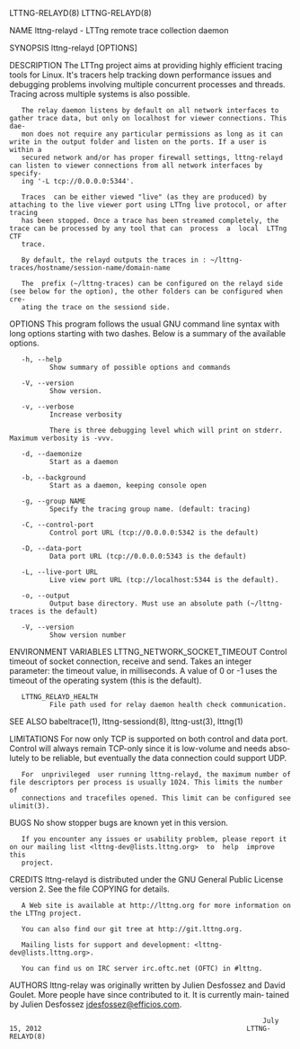 LTTNG-RELAYD(8)                                                                                                                    LTTNG-RELAYD(8)

NAME
       lttng-relayd - LTTng remote trace collection daemon

SYNOPSIS
       lttng-relayd [OPTIONS]

DESCRIPTION
       The  LTTng  project  aims  at  providing  highly efficient tracing tools for Linux.  It's tracers help tracking down performance issues and
       debugging problems involving multiple concurrent processes and threads. Tracing across multiple systems is also possible.

       The relay daemon listens by default on all network interfaces to gather trace data, but only on localhost for viewer connections. This dae‐
       mon does not require any particular permissions as long as it can write in the output folder and listen on the ports. If a user is within a
       secured network and/or has proper firewall settings, lttng-relayd can listen to viewer connections from all network interfaces by  specify‐
       ing '-L tcp://0.0.0.0:5344'.

       Traces  can be either viewed "live" (as they are produced) by attaching to the live viewer port using LTTng live protocol, or after tracing
       has been stopped. Once a trace has been streamed completely, the trace can be processed by any tool that can  process  a  local  LTTng  CTF
       trace.

       By default, the relayd outputs the traces in : ~/lttng-traces/hostname/session-name/domain-name

       The  prefix (~/lttng-traces) can be configured on the relayd side (see below for the option), the other folders can be configured when cre‐
       ating the trace on the sessiond side.

OPTIONS
       This program follows the usual GNU command line syntax with long options starting with two dashes. Below is  a  summary  of  the  available
       options.

       -h, --help
              Show summary of possible options and commands

       -V, --version
              Show version.

       -v, --verbose
              Increase verbosity

              There is three debugging level which will print on stderr. Maximum verbosity is -vvv.

       -d, --daemonize
              Start as a daemon

       -b, --background
              Start as a daemon, keeping console open

       -g, --group NAME
              Specify the tracing group name. (default: tracing)

       -C, --control-port
              Control port URL (tcp://0.0.0.0:5342 is the default)

       -D, --data-port
              Data port URL (tcp://0.0.0.0:5343 is the default)

       -L, --live-port URL
              Live view port URL (tcp://localhost:5344 is the default).

       -o, --output
              Output base directory. Must use an absolute path (~/lttng-traces is the default)

       -V, --version
              Show version number

ENVIRONMENT VARIABLES
       LTTNG_NETWORK_SOCKET_TIMEOUT
              Control timeout of socket connection, receive and send. Takes an integer parameter: the timeout value, in milliseconds. A value of 0
              or -1 uses the timeout of the operating system (this is the default).

       LTTNG_RELAYD_HEALTH
              File path used for relay daemon health check communication.

SEE ALSO
       babeltrace(1), lttng-sessiond(8), lttng-ust(3), lttng(1)

LIMITATIONS
       For now only TCP is supported on both control and data port.  Control will always remain TCP-only since it is low-volume  and  needs  abso‐
       lutely to be reliable, but eventually the data connection could support UDP.

       For  unprivileged  user running lttng-relayd, the maximum number of file descriptors per process is usually 1024. This limits the number of
       connections and tracefiles opened. This limit can be configured see ulimit(3).

BUGS
       No show stopper bugs are known yet in this version.

       If you encounter any issues or usability problem, please report it on our mailing list <lttng-dev@lists.lttng.org>  to  help  improve  this
       project.

CREDITS
       lttng-relayd is distributed under the GNU General Public License version 2. See the file COPYING for details.

       A Web site is available at http://lttng.org for more information on the LTTng project.

       You can also find our git tree at http://git.lttng.org.

       Mailing lists for support and development: <lttng-dev@lists.lttng.org>.

       You can find us on IRC server irc.oftc.net (OFTC) in #lttng.

AUTHORS
       lttng-relay  was  originally  written by Julien Desfossez and David Goulet. More people have since contributed to it. It is currently main‐
       tained by Julien Desfossez <jdesfossez@efficios.com>.

                                                                   July 15, 2012                                                   LTTNG-RELAYD(8)
